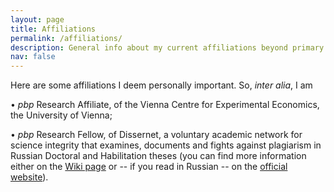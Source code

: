 ```yaml
---
layout: page
title: Affiliations
permalink: /affiliations/
description: General info about my current affiliations beyond primary ones.
nav: false
---
```


Here are some affiliations I deem personally important. So, <i>inter alia</i>, I am 

&#x2022; <i>pbp</i> Research Affiliate, of the Vienna Centre for Experimental Economics, the University of Vienna;

&#x2022; <i>pbp</i> Research Fellow,  of Dissernet, a voluntary academic network for science integrity that examines, documents and fights against plagiarism in Russian Doctoral and Habilitation theses (you can find more information either on the [Wiki page](https://en.wikipedia.org/wiki/Dissernet) or -- if you read in Russian -- on the [official website](https://www.dissernet.org/)).

<!-- &#x2022; Member of the Society for Experimental Finance ([SEF](https://www.experimentalfinance.org/)); -->

<!-- &#x2022; Member of the Replication Network ([TRN](https://replicationnetwork.com/)); -->
